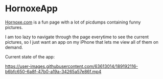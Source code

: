 # HornoxeApp

[Hornoxe.com](https://www.hornoxe.com/picdumps/) is a fun page with a lot of picdumps containing funny pictures.

I am too lazy to navigate through the page everytime to see the current pictures, so I just want an app on my iPhone that lets me view all of them on demand.

Current state of the app:

https://user-images.githubusercontent.com/63613014/189192116-b6bfc650-6a8f-47b0-a19a-34265a57e86f.mp4
